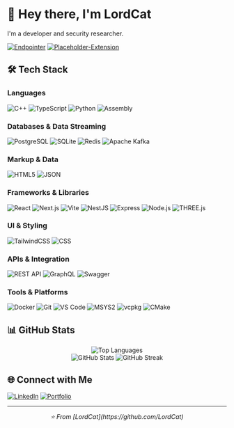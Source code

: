 # 👋 Hey there, I'm LordCat

I'm a developer and security researcher. 

[![Endpointer](https://img.shields.io/badge/Endpointer-8A2BE2?style=for-the-badge&logo=github&logoColor=white)](https://github.com/AtlasWiki/EndPointer)
[![Placeholder-Extension](https://img.shields.io/badge/Placeholder%20Extension-8A2BE2?style=for-the-badge&logo=github&logoColor=white)](https://github.com/LordCat/PlaceHolder-Extension)


## 🛠️ Tech Stack

### Languages
![C++](https://img.shields.io/badge/C++-00599C?style=for-the-badge&logo=c%2B%2B&logoColor=white)
![TypeScript](https://img.shields.io/badge/TypeScript-007ACC?style=for-the-badge&logo=typescript&logoColor=white)
![Python](https://img.shields.io/badge/Python-3776AB?style=for-the-badge&logo=python&logoColor=white)
![Assembly](https://img.shields.io/badge/Assembly-654FF0?style=for-the-badge&logo=assemblyscript&logoColor=white)

### Databases & Data Streaming
![PostgreSQL](https://img.shields.io/badge/PostgreSQL-316192?style=for-the-badge&logo=postgresql&logoColor=white)
![SQLite](https://img.shields.io/badge/SQLite-07405E?style=for-the-badge&logo=sqlite&logoColor=white)
![Redis](https://img.shields.io/badge/Redis-DC382D?style=for-the-badge&logo=redis&logoColor=white)
![Apache Kafka](https://img.shields.io/badge/Apache%20Kafka-231F20?style=for-the-badge&logo=apache-kafka&logoColor=white)

### Markup & Data
![HTML5](https://img.shields.io/badge/HTML5-E34F26?style=for-the-badge&logo=html5&logoColor=white)
![JSON](https://img.shields.io/badge/JSON-000000?style=for-the-badge&logo=json&logoColor=white)

### Frameworks & Libraries
![React](https://img.shields.io/badge/React-61DAFB?style=for-the-badge&logo=react&logoColor=black)
![Next.js](https://img.shields.io/badge/Next.js-000000?style=for-the-badge&logo=next.js&logoColor=white)
![Vite](https://img.shields.io/badge/Vite-646CFF?style=for-the-badge&logo=vite&logoColor=white)
![NestJS](https://img.shields.io/badge/NestJS-E0234E?style=for-the-badge&logo=nestjs&logoColor=white)
![Express](https://img.shields.io/badge/Express-000000?style=for-the-badge&logo=express&logoColor=white)
![Node.js](https://img.shields.io/badge/Node.js-339933?style=for-the-badge&logo=node.js&logoColor=white)
![THREE.js](https://img.shields.io/badge/THREE.js-000000?style=for-the-badge&logo=three.js&logoColor=white)

### UI & Styling
![TailwindCSS](https://img.shields.io/badge/TailwindCSS-38B2AC?style=for-the-badge&logo=tailwind-css&logoColor=white)
![CSS](https://img.shields.io/badge/CSS-1572B6?style=for-the-badge&logo=css3&logoColor=white)

### APIs & Integration
![REST API](https://img.shields.io/badge/REST%20API-009688?style=for-the-badge&logo=fastapi&logoColor=white)
![GraphQL](https://img.shields.io/badge/GraphQL-E10098?style=for-the-badge&logo=graphql&logoColor=white)
![Swagger](https://img.shields.io/badge/Swagger-85EA2D?style=for-the-badge&logo=swagger&logoColor=black)

### Tools & Platforms
![Docker](https://img.shields.io/badge/Docker-2496ED?style=for-the-badge&logo=docker&logoColor=white)
![Git](https://img.shields.io/badge/Git-F05032?style=for-the-badge&logo=git&logoColor=white)
![VS Code](https://img.shields.io/badge/VS%20Code-007ACC?style=for-the-badge&logo=visual-studio-code&logoColor=white)
![MSYS2](https://img.shields.io/badge/MSYS2-4B275F?style=for-the-badge&logo=windows&logoColor=white)
![vcpkg](https://img.shields.io/badge/vcpkg-5C2D91?style=for-the-badge&logo=visual-studio&logoColor=white)
![CMake](https://img.shields.io/badge/CMake-064F8C?style=for-the-badge&logo=cmake&logoColor=white)

## 📊 GitHub Stats

<div align="center">
  <img src="https://github-readme-stats.vercel.app/api/top-langs/?username=LordCat&theme=radical&layout=compact" alt="Top Languages" />
</div>

<div align="center">
  <img src="https://github-readme-stats.vercel.app/api?username=LordCat&show_icons=true&theme=radical" alt="GitHub Stats" />
  <img src="https://github-readme-streak-stats.herokuapp.com/?user=LordCat&theme=radical" alt="GitHub Streak" />
</div>

## 🌐 Connect with Me
[![LinkedIn](https://img.shields.io/badge/LinkedIn-0077B5?style=for-the-badge&logo=linkedin&logoColor=white)](https://www.linkedin.com/in/kristian-alex-kelly/)
[![Portfolio](https://img.shields.io/badge/Portfolio-FF5722?style=for-the-badge&logo=google-chrome&logoColor=white)](https://lordcat.github.io)


---

<div align="center">
  <i>⭐️ From [LordCat](https://github.com/LordCat)</i>
</div>
